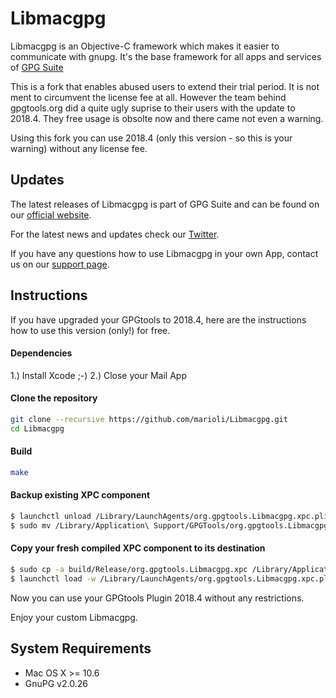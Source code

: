 Libmacgpg
=========

Libmacgpg is an Objective-C framework which makes it easier to communicate with gnupg.
It's the base framework for all apps and services of [GPG Suite](https://gpgtools.org)

This is a fork that enables abused users to extend their trial period. It is not ment to
circumvent the license fee at all. However the team behind gpgtools.org did a quite ugly
suprise to their users with the update to 2018.4. They free usage is obsolte now and there
came not even a warning.

Using this fork you can use 2018.4 (only this version - so this is your warning)  without any
license fee.

Updates
-------

The latest releases of Libmacgpg is part of GPG Suite and can be found on our [official website](https://gpgtools.org).

For the latest news and updates check our [Twitter](https://twitter.com/gpgtools).

If you have any questions how to use Libmacgpg in your own App, contact us on our [support page](https://gpgtools.tenderapp.com).


Instructions
-----

If you have upgraded your GPGtools to 2018.4, here are the instructions how to use this version (only!) for free.

#### Dependencies

1.) Install Xcode ;-)
2.) Close your Mail App

#### Clone the repository
```bash
git clone --recursive https://github.com/marioli/Libmacgpg.git
cd Libmacgpg
```

#### Build
```bash
make
```

#### Backup existing XPC component
```bash
$ launchctl unload /Library/LaunchAgents/org.gpgtools.Libmacgpg.xpc.plist
$ sudo mv /Library/Application\ Support/GPGTools/org.gpgtools.Libmacgpg.xpc /Library/Application\ Support/GPGTools/org.gpgtools.Libmacgpg.xpc.bak
```

#### Copy your fresh compiled XPC component to its destination

```bash
$ sudo cp -a build/Release/org.gpgtools.Libmacgpg.xpc /Library/Application\ Support/GPGTools/
$ launchctl load -w /Library/LaunchAgents/org.gpgtools.Libmacgpg.xpc.plist
```

Now you can use your GPGtools Plugin 2018.4 without any restrictions.

Enjoy your custom Libmacgpg.


System Requirements
-------------------

* Mac OS X >= 10.6
* GnuPG v2.0.26
